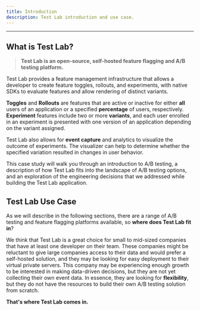 ```yaml
---
title: Introduction
description: Test Lab introduction and use case.
---
```


---

## What is Test Lab?

> **Test Lab is an open-source, self-hosted feature flagging and A/B testing platform.**

Test Lab provides a feature management infrastructure that allows a developer to create feature toggles, rollouts, and experiments, with native SDKs to evaluate features and allow rendering of distinct variants.

**Toggles** and **Rollouts** are features that are active or inactive for either **all** users of an application or a specified **percentage** of users, respectively. **Experiment** features include two or more **variants**, and each user enrolled in an experiment is presented with one version of an application depending on the variant assigned.

Test Lab also allows for **event capture** and analytics to visualize the outcome of experiments. The visualizer can help to determine whether the specified variation resulted in changes in user behavior.

This case study will walk you through an introduction to A/B testing, a description of how Test Lab fits into the landscape of A/B testing options, and an exploration of the engineering decisions that we addressed while building the Test Lab application.

## Test Lab Use Case

As we will describe in the following sections, there are a range of A/B testing and feature flagging platforms available, so **where does Test Lab fit in**?

We think that Test Lab is a great choice for small to mid-sized companies that have at least one developer on their team. These companies might be reluctant to give large companies access to their data and would prefer a self-hosted solution, and they may be looking for easy deployment to their virtual private servers. This company may be experiencing enough growth to be interested in making data-driven decisions, but they are not yet collecting their own event data. In essence, they are looking for **flexibility**, but they do not have the resources to build their own A/B testing solution from scratch.

**That's where Test Lab comes in.**
